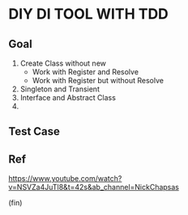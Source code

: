 # DIY DI TOOL WITH TDD

## Goal
1. Create Class without new
   - Work with Register and Resolve
   - Work with Register but without Resolve 
2. Singleton and Transient
3. Interface and Abstract Class
4. 

## Test Case

## Ref

https://www.youtube.com/watch?v=NSVZa4JuTl8&t=42s&ab_channel=NickChapsas

(fin)